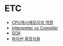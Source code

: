 # ETC

* [CPU캐시메모리의 역할](http://it.donga.com/215/)
* [Interpreter vs Compiler](https://www.programiz.com/article/difference-compiler-interpreter)
* [SOA](http://bcho.tistory.com/48)
* [파이썬 확장자들](https://code.i-harness.com/ko/q/869e3f)
